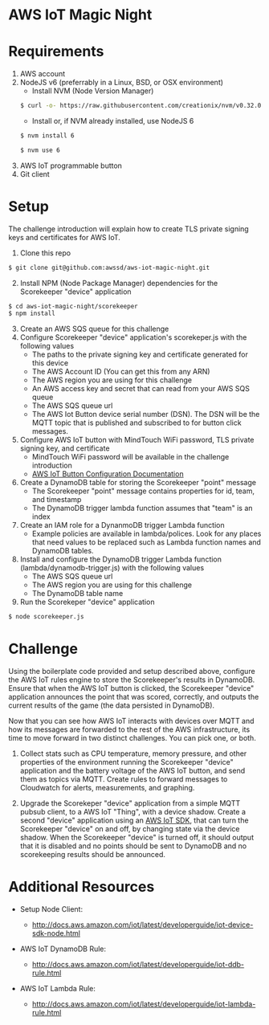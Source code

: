 # AWS IoT Magic Night

# Requirements

1. AWS account
2. NodeJS v6 (preferrably in a Linux, BSD, or OSX environment)
    - Install NVM (Node Version Manager)
    ```sh
    $ curl -o- https://raw.githubusercontent.com/creationix/nvm/v0.32.0/install.sh | bash
    ```
    - Install or, if NVM already installed, use NodeJS 6
    ```sh
    $ nvm install 6
    ```
    ```sh
    $ nvm use 6
    ```
3. AWS IoT programmable button
4. Git client

# Setup

The challenge introduction will explain how to create TLS private signing keys and certificates for AWS IoT.

1. Clone this repo
```sh
$ git clone git@github.com:awssd/aws-iot-magic-night.git
```
2. Install NPM (Node Package Manager) dependencies for the Scorekeeper "device" application
```sh
$ cd aws-iot-magic-night/scorekeeper
$ npm install
```
3. Create an AWS SQS queue for this challenge
4. Configure Scorekeeper "device" application's scorekeper.js with the following values
    - The paths to the private signing key and certificate generated for this device
    - The AWS Account ID (You can get this from any ARN)
    - The AWS region you are using for this challenge
    - An AWS access key and secret that can read from your AWS SQS queue
    - The AWS SQS queue url
    - The AWS Iot Button device serial number (DSN). The DSN will be the MQTT topic that is published and subscribed to for button click messages.    
5. Configure AWS IoT button with MindTouch WiFi password, TLS private signing key, and certificate
    - MindTouch WiFi password will be available in the challenge introduction
    - [AWS IoT Button Configuration Documentation](http://docs.aws.amazon.com/iot/latest/developerguide/configure-iot.html)
6. Create a DynamoDB table for storing the Scorekeeper "point" message
    - The Scorekeeper "point" message contains properties for id, team, and timestamp
    - The DynamoDB trigger lambda function assumes that "team" is an index
7. Create an IAM role for a DynanmoDB trigger Lambda function
    - Example policies are available in lambda/polices. Look for any places that need values to be replaced such as Lambda function names and DynamoDB tables.
8. Install and configure the DynamoDB trigger Lambda function (lambda/dynamodb-trigger.js) with the following values
    - The AWS SQS queue url
    - The AWS region you are using for this challenge
    - The DynamoDB table name
9. Run the Scorekeper "device" application
```sh
$ node scorekeeper.js
```
# Challenge

Using the boilerplate code provided and setup described above, configure the AWS IoT rules engine to store the Scorekeeper's results in DynamoDB. Ensure that when the AWS IoT button is clicked, the Scorekeeper "device" application announces the point that was scored, correctly, and outputs the current results of the game (the data persisted in DynamoDB).

Now that you can see how AWS IoT interacts with devices over MQTT and how its messages are forwarded to the rest of the AWS infrastructure, its time to move forward in two distinct challenges. You can pick one, or both.

1. Collect stats such as CPU temperature, memory pressure, and other properties of the environment running the Scorekeeper "device" application and the battery voltage of the AWS IoT button, and send them as topics via MQTT. Create rules to forward messages to Cloudwatch for alerts, measurements, and graphing.

2. Upgrade the Scorekeper "device" application from a simple MQTT pubsub client, to a AWS IoT "Thing", with a device shadow. Create a second "device" application using an [AWS IoT SDK](https://aws.amazon.com/iot/sdk/), that can turn the Scorekeeper "device" on and off, by changing state via the device shadow. When the Scorekeeper "device" is turned off, it should output that it is disabled and no points should be sent to DynamoDB and no scorekeeping results should be announced.

# Additional Resources

* Setup Node Client:
    - http://docs.aws.amazon.com/iot/latest/developerguide/iot-device-sdk-node.html

* AWS IoT DynamoDB Rule:
    - http://docs.aws.amazon.com/iot/latest/developerguide/iot-ddb-rule.html

* AWS IoT Lambda Rule:
    - http://docs.aws.amazon.com/iot/latest/developerguide/iot-lambda-rule.html
